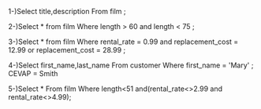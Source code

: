 1-)Select title,description From film ;

2-)Select * from film 
   Where length > 60 and length < 75 ;

3-)Select * from film 
   Where rental_rate = 0.99 and replacement_cost = 12.99 or replacement_cost = 28.99 ;

4-)Select first_name,last_name From customer 
   Where first_name = 'Mary' ;
   CEVAP = Smith
   
5-)Select * From film 
Where length<51 and(rental_rate<>2.99 and rental_rate<>4.99);

